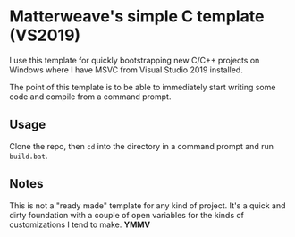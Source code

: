 # Matterweave's simple C template (VS2019)

I use this template for quickly bootstrapping new C/C++ projects on Windows where I have MSVC from Visual Studio 2019 installed.

The point of this template is to be able to immediately start writing some code and compile from a command prompt.

## Usage

Clone the repo, then `cd` into the directory in a command prompt and run `build.bat`.

## Notes

This is not a "ready made" template for any kind of project. It's a quick and dirty foundation with a couple of open variables for the kinds of customizations I tend to make. **YMMV**
